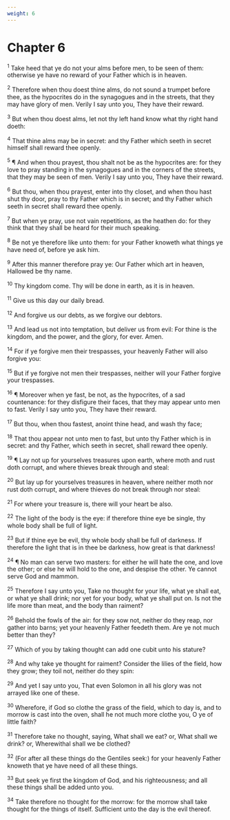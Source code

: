 ```yaml
---
weight: 6
---
```


# Chapter 6

<sup>1</sup> Take heed that ye do not your alms before men, to be seen of them: otherwise ye have no reward of your Father which is in heaven. 

<sup>2</sup> Therefore when thou doest thine alms, do not sound a trumpet before thee, as the hypocrites do in the synagogues and in the streets, that they may have glory of men. Verily I say unto you, They have their reward. 

<sup>3</sup> But when thou doest alms, let not thy left hand know what thy right hand doeth: 

<sup>4</sup> That thine alms may be in secret: and thy Father which seeth in secret himself shall reward thee openly. 

<sup>5</sup> ¶ And when thou prayest, thou shalt not be as the hypocrites are: for they love to pray standing in the synagogues and in the corners of the streets, that they may be seen of men. Verily I say unto you, They have their reward. 

<sup>6</sup> But thou, when thou prayest, enter into thy closet, and when thou hast shut thy door, pray to thy Father which is in secret; and thy Father which seeth in secret shall reward thee openly. 

<sup>7</sup> But when ye pray, use not vain repetitions, as the heathen do: for they think that they shall be heard for their much speaking. 

<sup>8</sup> Be not ye therefore like unto them: for your Father knoweth what things ye have need of, before ye ask him. 

<sup>9</sup> After this manner therefore pray ye: Our Father which art in heaven, Hallowed be thy name. 

<sup>10</sup> Thy kingdom come. Thy will be done in earth, as it is in heaven. 

<sup>11</sup> Give us this day our daily bread. 

<sup>12</sup> And forgive us our debts, as we forgive our debtors. 

<sup>13</sup> And lead us not into temptation, but deliver us from evil: For thine is the kingdom, and the power, and the glory, for ever. Amen. 

<sup>14</sup> For if ye forgive men their trespasses, your heavenly Father will also forgive you: 

<sup>15</sup> But if ye forgive not men their trespasses, neither will your Father forgive your trespasses. 

<sup>16</sup> ¶ Moreover when ye fast, be not, as the hypocrites, of a sad countenance: for they disfigure their faces, that they may appear unto men to fast. Verily I say unto you, They have their reward. 

<sup>17</sup> But thou, when thou fastest, anoint thine head, and wash thy face; 

<sup>18</sup> That thou appear not unto men to fast, but unto thy Father which is in secret: and thy Father, which seeth in secret, shall reward thee openly. 

<sup>19</sup> ¶ Lay not up for yourselves treasures upon earth, where moth and rust doth corrupt, and where thieves break through and steal: 

<sup>20</sup> But lay up for yourselves treasures in heaven, where neither moth nor rust doth corrupt, and where thieves do not break through nor steal: 

<sup>21</sup> For where your treasure is, there will your heart be also. 

<sup>22</sup> The light of the body is the eye: if therefore thine eye be single, thy whole body shall be full of light. 

<sup>23</sup> But if thine eye be evil, thy whole body shall be full of darkness. If therefore the light that is in thee be darkness, how great is that darkness! 

<sup>24</sup> ¶ No man can serve two masters: for either he will hate the one, and love the other; or else he will hold to the one, and despise the other. Ye cannot serve God and mammon. 

<sup>25</sup> Therefore I say unto you, Take no thought for your life, what ye shall eat, or what ye shall drink; nor yet for your body, what ye shall put on. Is not the life more than meat, and the body than raiment? 

<sup>26</sup> Behold the fowls of the air: for they sow not, neither do they reap, nor gather into barns; yet your heavenly Father feedeth them. Are ye not much better than they? 

<sup>27</sup> Which of you by taking thought can add one cubit unto his stature? 

<sup>28</sup> And why take ye thought for raiment? Consider the lilies of the field, how they grow; they toil not, neither do they spin: 

<sup>29</sup> And yet I say unto you, That even Solomon in all his glory was not arrayed like one of these. 

<sup>30</sup> Wherefore, if God so clothe the grass of the field, which to day is, and to morrow is cast into the oven, shall he not much more clothe you, O ye of little faith? 

<sup>31</sup> Therefore take no thought, saying, What shall we eat? or, What shall we drink? or, Wherewithal shall we be clothed? 

<sup>32</sup> (For after all these things do the Gentiles seek:) for your heavenly Father knoweth that ye have need of all these things. 

<sup>33</sup> But seek ye first the kingdom of God, and his righteousness; and all these things shall be added unto you. 

<sup>34</sup> Take therefore no thought for the morrow: for the morrow shall take thought for the things of itself. Sufficient unto the day is the evil thereof. 


